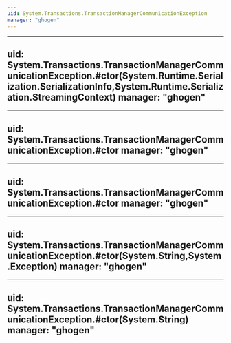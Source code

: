 ```yaml
---
uid: System.Transactions.TransactionManagerCommunicationException
manager: "ghogen"
---
```


---
uid: System.Transactions.TransactionManagerCommunicationException.#ctor(System.Runtime.Serialization.SerializationInfo,System.Runtime.Serialization.StreamingContext)
manager: "ghogen"
---

---
uid: System.Transactions.TransactionManagerCommunicationException.#ctor
manager: "ghogen"
---

---
uid: System.Transactions.TransactionManagerCommunicationException.#ctor
manager: "ghogen"
---

---
uid: System.Transactions.TransactionManagerCommunicationException.#ctor(System.String,System.Exception)
manager: "ghogen"
---

---
uid: System.Transactions.TransactionManagerCommunicationException.#ctor(System.String)
manager: "ghogen"
---
